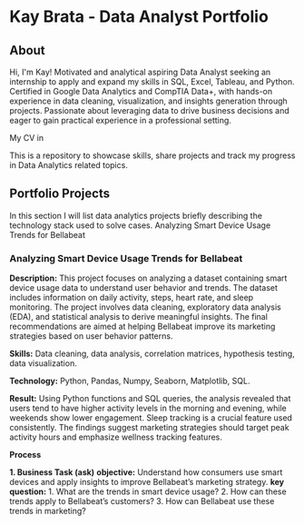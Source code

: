 # Kay Brata - Data Analyst Portfolio
## About
Hi, I'm Kay! Motivated and analytical aspiring Data Analyst seeking an internship to apply and expand my skills in SQL, Excel, Tableau, and Python. Certified in Google Data Analytics and CompTIA Data+, with hands-on experience in data cleaning, visualization, and insights generation through projects. Passionate about leveraging data to drive business decisions and eager to gain practical experience in a professional setting.

My CV in

This is a repository to showcase skills, share projects and track my progress in Data Analytics related topics.

## Portfolio Projects
In this section I will list data analytics projects briefly describing the technology stack used to solve cases.
Analyzing Smart Device Usage Trends for Bellabeat

### Analyzing Smart Device Usage Trends for Bellabeat

**Description:** This project focuses on analyzing a dataset containing smart device usage data to understand user behavior and trends. The dataset includes information on daily activity, steps, heart rate, and sleep monitoring. The project involves data cleaning, exploratory data analysis (EDA), and statistical analysis to derive meaningful insights. The final recommendations are aimed at helping Bellabeat improve its marketing strategies based on user behavior patterns.

**Skills:**  Data cleaning, data analysis, correlation matrices, hypothesis testing, data visualization.

**Technology:** Python, Pandas, Numpy, Seaborn, Matplotlib, SQL.

**Result:** Using Python functions and SQL queries, the analysis revealed that users tend to have higher activity levels in the morning and evening, while weekends show lower engagement. Sleep tracking is a crucial feature used consistently. The findings suggest marketing strategies should target peak activity hours and emphasize wellness tracking features.

**Process**

  **1. Business Task (ask)**
   **objective:** Understand how consumers use smart devices and apply insights to improve Bellabeat’s marketing strategy. 
   **key question:** 
      1. What are the trends in smart device usage?
      2. How can these trends apply to Bellabeat’s customers?
      3. How can Bellabeat use these trends in marketing?
